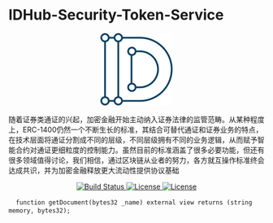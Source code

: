 # IDHub-Security-Token-Service
<div align=center><img src="https://raw.githubusercontent.com/idhub-did-plus/Security-Token-Contract/master/image/WechatIMG611.png"/></div>

随着证券类通证的兴起，加密金融开始主动纳入证券法律的监管范畴。从某种程度上，ERC-1400仍然一个不断生长的标准，其结合可替代通证和证券业务的特点，在技术层面将通证分割成不同的层级，不同层级拥有不同的业务逻辑，从而赋予智能合约对通证更细粒度的控制能力。虽然目前的标准涵盖了很多必要功能，但还有很多领域值得讨论，我们相信，通过区块链从业者的努力，各方就互操作标准终会达成共识，并为加密金融释放更大流动性提供协议基础

<p align="center">
	<a href="https://circleci.com/gh/vuejs/vue/tree/dev">
		<img src="https://img.shields.io/badge/PDF-%E5%9F%BA%E9%87%91%E6%A8%A1%E5%9E%8B-orange" alt="Build Status">
	</a>
	<a href="https://www.npmjs.com/package/vue">
		<img src="https://img.shields.io/badge/%E7%89%88%E6%9C%AC-1.0.0-green" alt="License">
	</a>
	<a href="https://chat.vuejs.org/">
		<img src="https://img.shields.io/badge/%E5%85%AC%E4%BC%97%E5%8F%B7-IDHub-blue" alt="License">
	</a>
</p>

```solidity
  function getDocument(bytes32 _name) external view returns (string memory, bytes32);



